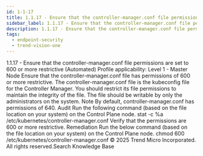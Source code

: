 ```yaml
---
id: 1-1-17
title: 1.1.17 - Ensure that the controller-manager.conf file permissions are set to 600 or more restrictive (Automated)
sidebar_label: 1.1.17 - Ensure that the controller-manager.conf file permissions are set to 600 or more restrictive (Automated)
description: 1.1.17 - Ensure that the controller-manager.conf file permissions are set to 600 or more restrictive (Automated)
tags:
  - endpoint-security
  - trend-vision-one
---
```


 1.1.17 - Ensure that the controller-manager.conf file permissions are set to 600 or more restrictive (Automated) Profile applicability: Level 1 - Master Node Ensure that the controller-manager.conf file has permissions of 600 or more restrictive. The controller-manager.conf file is the kubeconfig file for the Controller Manager. You should restrict its file permissions to maintain the integrity of the file. The file should be writable by only the administrators on the system. Note By default, controller-manager.conf has permissions of 640. Audit Run the following command (based on the file location on your system) on the Control Plane node. stat -c %a /etc/kubernetes/controller-manager.conf Verify that the permissions are 600 or more restrictive. Remediation Run the below command (based on the file location on your system) on the Control Plane node. chmod 600 /etc/kubernetes/controller-manager.conf © 2025 Trend Micro Incorporated. All rights reserved.Search Knowledge Base